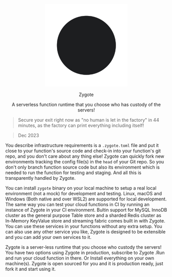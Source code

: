 <p align="center">
<img src="docs/assets/Zygote.svg" width="256" height="256">
</p>
<p align="center"> Zygote </p>
<p align="center"> A serverless function runtime that you choose who has custody of the servers! </p>


> Secure your exit right now as "no human is let in the factory" in 44 minutes, as the factory can print everything including itself!

> Dec 2023

You describe infrastructure requirements is a `.zygote.toml` file and put it close to your function's source code and check-in into your function's git repo, and you don't care about any thing else! Zygote can quickly fork new environments tracking the config file(s) in the `head` of your Git repo. So you don't only branch function source code but also its environment which is needed to run the function for testing and staging. And all this is transparently handled by Zygote.

You can install `zygote` binary on your local machine to setup a real local environment (not a mock) for development and testing. Linux, macOS and Windows (Both native and over WSL2) are supported for local development. The same way you can test your cloud functions in CI by running an instance of Zygote in your CI environment. Bultin support for MySQL InnoDB cluster as the general purpose Table store and a sharded Redis cluster as In-Memory KeyValue store and streaming fabric comes built in with Zygote. You can use these services in your functions without any extra setup. You can also use any other service you like, Zygote is designed to be extensible and you can add your own services to it.

Zygote is a server-less runtime that you choose who custody the servers! You have two options using Zygote in production, subscribe to Zygote .Run and run your cloud function in there. Or Install everything on your own machine(s). Zygote is open sourced for you and it is production ready, just fork it and start using it.
